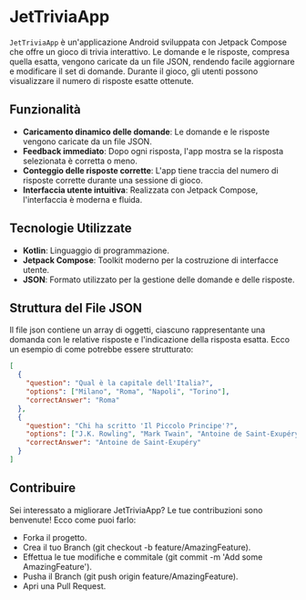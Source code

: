 # JetTriviaApp

`JetTriviaApp` è un'applicazione Android sviluppata con Jetpack Compose che offre un gioco di trivia interattivo. Le domande e le risposte, compresa quella esatta, vengono caricate da un file JSON, rendendo facile aggiornare e modificare il set di domande. Durante il gioco, gli utenti possono visualizzare il numero di risposte esatte ottenute.

## Funzionalità

- **Caricamento dinamico delle domande**: Le domande e le risposte vengono caricate da un file JSON.
- **Feedback immediato**: Dopo ogni risposta, l'app mostra se la risposta selezionata è corretta o meno.
- **Conteggio delle risposte corrette**: L'app tiene traccia del numero di risposte corrette durante una sessione di gioco.
- **Interfaccia utente intuitiva**: Realizzata con Jetpack Compose, l'interfaccia è moderna e fluida.

## Tecnologie Utilizzate

- **Kotlin**: Linguaggio di programmazione.
- **Jetpack Compose**: Toolkit moderno per la costruzione di interfacce utente.
- **JSON**: Formato utilizzato per la gestione delle domande e delle risposte.

## Struttura del File JSON

Il file json contiene un array di oggetti, ciascuno rappresentante una domanda con le relative risposte e l'indicazione della risposta esatta. Ecco un esempio di come potrebbe essere strutturato:

```json
[
  {
    "question": "Qual è la capitale dell'Italia?",
    "options": ["Milano", "Roma", "Napoli", "Torino"],
    "correctAnswer": "Roma"
  },
  {
    "question": "Chi ha scritto 'Il Piccolo Principe'?",
    "options": ["J.K. Rowling", "Mark Twain", "Antoine de Saint-Exupéry", "Ernest Hemingway"],
    "correctAnswer": "Antoine de Saint-Exupéry"
  }
]
```

## Contribuire
Sei interessato a migliorare JetTriviaApp? Le tue contribuzioni sono benvenute! Ecco come puoi farlo:

- Forka il progetto.
- Crea il tuo Branch (git checkout -b feature/AmazingFeature).
- Effettua le tue modifiche e commitale (git commit -m 'Add some AmazingFeature').
- Pusha il Branch (git push origin feature/AmazingFeature).
- Apri una Pull Request.
